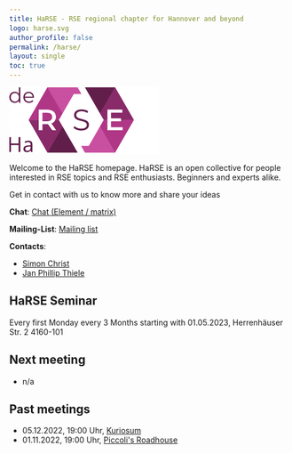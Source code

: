 ```yaml
---
title: HaRSE - RSE regional chapter for Hannover and beyond
logo: harse.svg
author_profile: false
permalink: /harse/
layout: single
toc: true
---
```


![](harse.svg)

Welcome to the HaRSE homepage.
HaRSE is an open collective for people interested in RSE topics and RSE enthusiasts.
Beginners and experts alike.

Get in contact with us to know more and share your ideas

**Chat**: [Chat (Element / matrix)](https://element.uni-hannover.de/#/room/#HaRSE:matrix.uni-hannover.de)

**Mailing-List**: [Mailing list](https://listserv.uni-hannover.de/cgi-bin/wa?A0=RSE-HANNOVER-IFAM
)

**Contacts**: 
 - [Simon Christ](https://www.cell.uni-hannover.de/de/simon-christ)
 - [Jan Phillip Thiele](https://www.ifam.uni-hannover.de/de/thiele)

## HaRSE Seminar

Every first Monday every 3 Months starting with 01.05.2023, Herrenhäuser Str. 2 4160-101

## Next meeting

- n/a

## Past meetings

- 05.12.2022, 19:00 Uhr, [Kuriosum](http://www.kuriosum.com/)
- 01.11.2022, 19:00 Uhr, [Piccoli's Roadhouse](https://piccolis-roadhouse.de/home.html)

